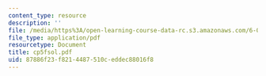 ```yaml
---
content_type: resource
description: ''
file: /media/https%3A/open-learning-course-data-rc.s3.amazonaws.com/6-042j-mathematics-for-computer-science-fall-2005/87886f23f8214487510ceddec88016f8_cp5fsol.pdf
file_type: application/pdf
resourcetype: Document
title: cp5fsol.pdf
uid: 87886f23-f821-4487-510c-eddec88016f8
---
```

